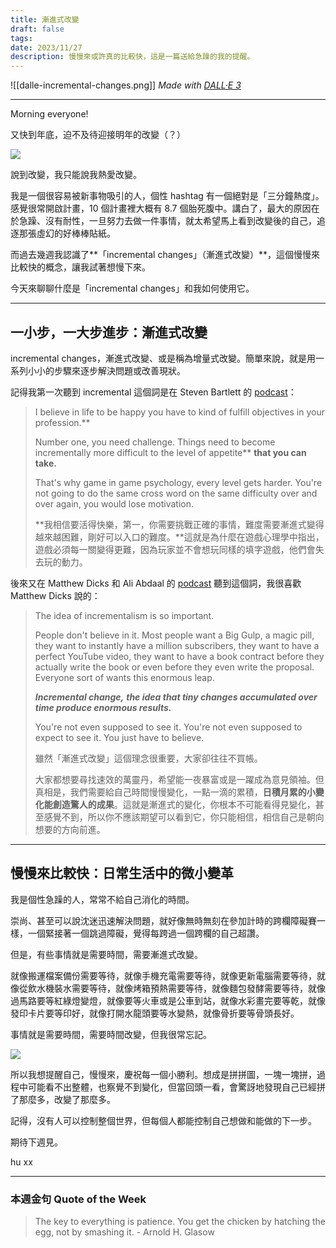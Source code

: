 ```yaml
---
title: 漸進式改變
draft: false
tags: 
date: 2023/11/27
description: 慢慢來或許真的比較快，這是一篇送給急躁的我的提醒。
---
```

![[dalle-incremental-changes.png]]
*Made with [DALL·E 3](https://openai.com/dall-e-3)*

---

Morning everyone!

又快到年底，迫不及待迎接明年的改變（？）

![](https://media.tenor.com/oYeE6k88zoYAAAAC/its-time-to-make-a-change-robotus.gif)

說到改變，我只能說我熱愛改變。

我是一個很容易被新事物吸引的人，個性 hashtag 有一個絕對是「三分鐘熱度」。感覺很常開啟計畫，10 個計畫裡大概有 8.7 個胎死腹中。講白了，最大的原因在於急躁、沒有耐性，一旦努力去做一件事情，就太希望馬上看到改變後的自己，追逐那張虛幻的好棒棒貼紙。

而過去幾週我認識了**「incremental changes」（漸進式改變）**，這個慢慢來比較快的概念，讓我試著想慢下來。

今天來聊聊什麼是「incremental changes」和我如何使用它。

---

## **一小步，一大步進步：漸進式改變**

incremental changes，漸進式改變、或是稱為增量式改變。簡單來說，就是用一系列小小的步驟來逐步解決問題或改善現狀。

記得我第一次聽到 incremental 這個詞是在 Steven Bartlett 的 [podcast](https://www.youtube.com/watch?v=iRjxd2VHavY&t=2074s&ref=chinghannhu.com)：

> I believe in life to be happy you have to kind of fulfill objectives in your profession.**  
>   
> Number one, you need challenge. Things need to become incrementally more difficult to the level of appetite** **that you can take.**  
>   
> That's why game in game psychology, every level gets harder. You're not going to do the same cross word on the same difficulty over and over again, you would lose motivation.  
>   
> **我相信要活得快樂，第一，你需要挑戰正確的事情，難度需要漸進式變得越來越困難，剛好可以入口的難度。**這就是為什麼在遊戲心理學中指出，遊戲必須每一關變得更難，因為玩家並不會想玩同樣的填字遊戲，他們會失去玩的動力。

後來又在 Matthew Dicks 和 Ali Abdaal 的 [podcast](https://www.youtube.com/watch?v=-g9fZBsABSM&ref=chinghannhu.com) 聽到這個詞，我很喜歡 Matthew Dicks 說的：

> The idea of incrementalism is so important.  
>   
> People don't believe in it. Most people want a Big Gulp, a magic pill, they want to instantly have a million subscribers, they want to have a perfect YouTube video, they want to have a book contract before they actually write the book or even before they even write the proposal. Everyone sort of wants this enormous leap.  
>   
> _**Incremental change,** **the idea that tiny changes accumulated over time produce enormous results.**_   
>   
> You're not even supposed to see it. You're not even supposed to expect to see it. You just have to believe.  
>   
> 雖然「漸進式改變」這個理念很重要，大家卻往往不買帳。  
>   
> 大家都想要尋找速效的萬靈丹，希望能一夜暴富或是一躍成為意見領袖。但真相是，我們需要給自己時間慢慢變化，一點一滴的累積，**日積月累的小變化能創造驚人的成果**。這就是漸進式的變化，你根本不可能看得見變化，甚至感覺不到，所以你不應該期望可以看到它，你只能相信，相信自己是朝向想要的方向前進。

---

## **慢慢來比較快：日常生活中的微小變革**

我是個性急躁的人，常常不給自己消化的時間。

崇尚、甚至可以說沈迷迅速解決問題，就好像無時無刻在參加計時的跨欄障礙賽一樣，一個緊接著一個跳過障礙，覺得每跨過一個跨欄的自己超讚。

但是，有些事情就是需要時間，需要漸進式改變。

就像搬運檔案備份需要等待，就像手機充電需要等待，就像更新電腦需要等待，就像從飲水機裝水需要等待，就像烤箱預熱需要等待，就像麵包發酵需要等待，就像過馬路要等紅綠燈變燈，就像要等火車或是公車到站，就像水彩畫完要等乾，就像發印卡片要等印好，就像打開水龍頭要等水變熱，就像骨折要等骨頭長好。

事情就是需要時間，需要時間改變，但我很常忘記。

![](https://media.tenor.com/vpnTFs89uQ0AAAAC/dog-the-pet-collective.gif)

所以我想提醒自己，慢慢來，慶祝每一個小勝利。想成是拼拼圖，一塊一塊拼，過程中可能看不出整體，也察覺不到變化，但當回頭一看，會驚訝地發現自己已經拼了那麼多，改變了那麼多。

記得，沒有人可以控制整個世界，但每個人都能控制自己想做和能做的下一步。

期待下週見。

hu xx

---

### **本週金句 Quote of the Week**

> The key to everything is patience. You get the chicken by hatching the egg, not by smashing it. - Arnold H. Glasow